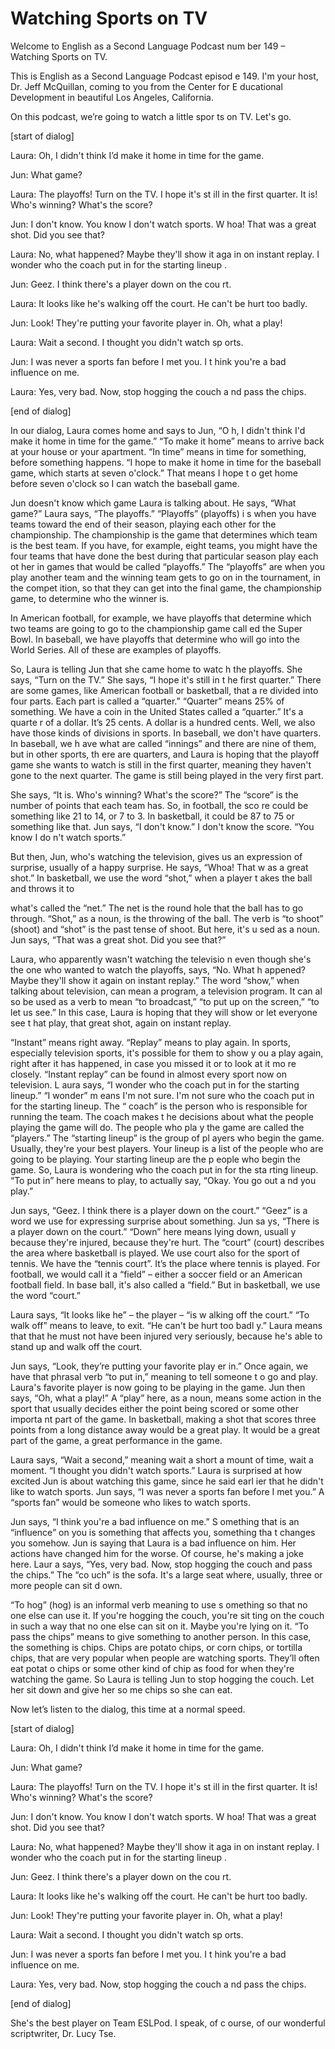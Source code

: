 # Watching Sports on TV

Welcome to English as a Second Language Podcast num ber 149 – Watching Sports on TV.

This is English as a Second Language Podcast episod e 149. I'm your host, Dr. Jeff McQuillan, coming to you from the Center for E ducational Development in beautiful Los Angeles, California.

On this podcast, we’re going to watch a little spor ts on TV. Let's go.

[start of dialog]

Laura: Oh, I didn't think I’d make it home in time for the game.

Jun: What game?

Laura: The playoffs! Turn on the TV. I hope it's st ill in the first quarter. It is! Who's winning? What's the score?

Jun: I don't know. You know I don't watch sports. W hoa! That was a great shot. Did you see that?

Laura: No, what happened? Maybe they'll show it aga in on instant replay. I wonder who the coach put in for the starting lineup .

Jun: Geez. I think there's a player down on the cou rt.

Laura: It looks like he's walking off the court. He  can't be hurt too badly.

Jun: Look! They're putting your favorite player in.  Oh, what a play!

Laura: Wait a second. I thought you didn't watch sp orts.

Jun: I was never a sports fan before I met you. I t hink you're a bad influence on me.

Laura: Yes, very bad. Now, stop hogging the couch a nd pass the chips.

[end of dialog]

In our dialog, Laura comes home and says to Jun, “O h, I didn't think I'd make it home in time for the game.” “To make it home” means  to arrive back at your house or your apartment. “In time” means in time for something, before something happens. “I hope to make it home in time for the baseball game, which starts at seven o'clock.” That means I hope t o get home before seven o'clock so I can watch the baseball game.

Jun doesn't know which game Laura is talking about.  He says, “What game?” Laura says, “The playoffs.” “Playoffs” (playoffs) i s when you have teams toward the end of their season, playing each other for the  championship. The championship is the game that determines which team  is the best team. If you have, for example, eight teams, you might have the four teams that have done the best during that particular season play each ot her in games that would be called “playoffs.” The “playoffs” are when you play  another team and the winning team gets to go on in the tournament, in the compet ition, so that they can get into the final game, the championship game, to determine  who the winner is.

In American football, for example, we have playoffs  that determine which two teams are going to go to the championship game call ed the Super Bowl. In baseball, we have playoffs that determine who will go into the World Series. All of these are examples of playoffs.

So, Laura is telling Jun that she came home to watc h the playoffs. She says, “Turn on the TV.” She says, “I hope it's still in t he first quarter.” There are some games, like American football or basketball, that a re divided into four parts. Each part is called a “quarter.” “Quarter” means 25% of something. We have a coin in the United States called a “quarter.” It's a quarte r of a dollar. It’s 25 cents. A dollar is a hundred cents. Well, we also have those  kinds of divisions in sports. In baseball, we don't have quarters. In baseball, we h ave what are called “innings” and there are nine of them, but in other sports, th ere are quarters, and Laura is hoping that the playoff game she wants to watch is still in the first quarter, meaning they haven't gone to the next quarter. The game is still being played in the very first part.

She says, “It is. Who's winning? What's the score?”  The “score” is the number of points that each team has. So, in football, the sco re could be something like 21 to 14, or 7 to 3. In basketball, it could be 87 to 75 or something like that. Jun says, “I don't know.” I don't know the score. “You know I do n't watch sports.”

But then, Jun, who's watching the television, gives  us an expression of surprise, usually of a happy surprise. He says, “Whoa! That w as a great shot.” In basketball, we use the word “shot,” when a player t akes the ball and throws it to

what's called the “net.” The net is the round hole that the ball has to go through. “Shot,” as a noun, is the throwing of the ball. The  verb is “to shoot” (shoot) and “shot” is the past tense of shoot. But here, it's u sed as a noun. Jun says, “That was a great shot. Did you see that?”

Laura, who apparently wasn't watching the televisio n even though she's the one who wanted to watch the playoffs, says, “No. What h appened? Maybe they'll show it again on instant replay.” The word “show,” when talking about television, can mean a program, a television program. It can al so be used as a verb to mean “to broadcast,” “to put up on the screen,” “to  let us see.” In this case, Laura is hoping that they will show or let everyone see t hat play, that great shot, again on instant replay.

“Instant” means right away. “Replay” means to play again. In sports, especially television sports, it's possible for them to show y ou a play again, right after it has happened, in case you missed it or to look at it mo re closely. “Instant replay” can be found in almost every sport now on television. L aura says, “I wonder who the coach put in for the starting lineup.” “I wonder” m eans I'm not sure. I'm not sure who the coach put in for the starting lineup. The “ coach” is the person who is responsible for running the team. The coach makes t he decisions about what the people playing the game will do. The people who pla y the game are called the “players.” The “starting lineup” is the group of pl ayers who begin the game. Usually, they're your best players. Your lineup is a list of the people who are going to be playing. Your starting lineup are the p eople who begin the game. So, Laura is wondering who the coach put in for the sta rting lineup. “To put in” here means to play, to actually say, “Okay. You go out a nd you play.”

Jun says, “Geez. I think there is a player down on the court.” “Geez” is a word we use for expressing surprise about something. Jun sa ys, “There is a player down on the court.” “Down” here means lying down, usuall y because they're injured, because they're hurt. The “court” (court) describes  the area where basketball is played. We use court also for the sport of tennis. We have the “tennis court”.  It’s the place where tennis is played. For football, we would call it a “field” – either a soccer field or an American football field. In base ball, it's also called a “field.” But in basketball, we use the word “court.”

Laura says, “It looks like he” – the player – “is w alking off the court.” “To walk off” means to leave, to exit. “He can't be hurt too badl y.” Laura means that that he must not have been injured very seriously, because he's able to stand up and walk off the court.

Jun says, “Look, they’re putting your favorite play er in.” Once again, we have that phrasal verb “to put in,” meaning to tell someone t o go and play. Laura's favorite player is now going to be playing in the game. Jun then says, “Oh, what a play!” A “play” here, as a noun, means some action in the sport that usually decides either the point being scored or some other importa nt part of the game. In basketball, making a shot that scores three points from a long distance away would be a great play. It would be a great part of the game, a great performance in the game.

Laura says, “Wait a second,” meaning wait a short a mount of time, wait a moment. “I thought you didn't watch sports.” Laura is surprised at how excited Jun is about watching this game, since he said earl ier that he didn't like to watch sports. Jun says, “I was never a sports fan before I met you.” A “sports fan” would be someone who likes to watch sports.

Jun says, “I think you're a bad influence on me.” S omething that is an “influence” on you is something that affects you, something tha t changes you somehow. Jun is saying that Laura is a bad influence on him. Her  actions have changed him for the worse. Of course, he's making a joke here. Laur a says, “Yes, very bad. Now, stop hogging the couch and pass the chips.” The “co uch” is the sofa. It's a large seat where, usually, three or more people can sit d own.

“To hog” (hog) is an informal verb meaning to use s omething so that no one else can use it. If you're hogging the couch, you're sit ting on the couch in such a way that no one else can sit on it. Maybe you're lying on it. “To pass the chips” means to give something to another person. In this case, the something is chips. Chips are potato chips, or corn chips, or tortilla chips,  that are very popular when people are watching sports. They’ll often eat potat o chips or some other kind of chip as food for when they're watching the game. So  Laura is telling Jun to stop hogging the couch. Let her sit down and give her so me chips so she can eat.

Now let’s listen to the dialog, this time at a normal speed.

[start of dialog]

Laura: Oh, I didn't think I’d make it home in time for the game.

Jun: What game?

Laura: The playoffs! Turn on the TV. I hope it's st ill in the first quarter. It is! Who's winning? What's the score?

Jun: I don't know. You know I don't watch sports. W hoa! That was a great shot. Did you see that?

Laura: No, what happened? Maybe they'll show it aga in on instant replay. I wonder who the coach put in for the starting lineup .

Jun: Geez. I think there's a player down on the cou rt.

Laura: It looks like he's walking off the court. He  can't be hurt too badly.

Jun: Look! They're putting your favorite player in.  Oh, what a play!

Laura: Wait a second. I thought you didn't watch sp orts.

Jun: I was never a sports fan before I met you. I t hink you're a bad influence on me.

Laura: Yes, very bad. Now, stop hogging the couch a nd pass the chips.

[end of dialog]

She's the best player on Team ESLPod. I speak, of c ourse, of our wonderful scriptwriter, Dr. Lucy Tse.

